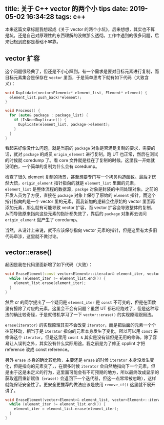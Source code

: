 title: 关于 C++ vector 的两个小 tips
date: 2019-05-02 16:34:28
tags: c++
---

本来这篇文章标题我想起成《关于 vector 的两个小坑》，后来想想，其实也不算是坑，还是自己对原理性的东西理解的没做那么透彻。工作中遇到的很多问题，后来归根到底都是基础不牢靠。

<!-- more -->

## vector 扩容

这个问题很经典了，但还是不小心踩到。有一个需求是要对目标元素进行复制，而目标元素集合是保存在 `vector` 里面，于是简单思考下就有如下代码（大致含义）：

``` cpp
void Duplidate(vector<Element>* element_list, Element* element) {
  element_list.push_back(*element);
}

void Process() {
  for (auto& package : package_list) {
    if (IsNeedDuplicate()) {
      Duplicate(element_list, package->element);
    }
  }
}
```

看起来好像没什么问题，就是当前的 `package` 对象是否满足复制的要求，需要的话，就对 `package` 的成员 `origin_element` 进行复制。跑 UT 也正常，然后在测试的时候就 coredump 了。看 core 文件就是挂在了复制的时候。这里我一开始就没明白，一个简单的复制为什么会有 coredump。

检查了很久 element 复制的场景，甚至想要专门写一个拷贝构造函数。最后才恍然大悟，`origin_element` 指针指向的就是 `element_list` 里面的元素，`element_list` 是整体流程的数据源，`packge` 对象是封装的中间处理对象。之前的开发人员为了方便，直接在 `package` 对象上保存了原始的 `element` 指针，而这个指针指向的是一个 vector 里的元素。而我新加的逻辑会往原始的 vector 里面再添加元素，那么就有可能导致 vector 扩容，而 vector 扩容会导致整体的复制，从而导致原来指向这些元素的指针都失效了，靠后的 `package` 对象再去访问 `origin_element` 就产生了 coredump。

当然，从设计上来说，就不应该保存指向 vector 元素的指针，但是这里有太多旧代码牵涉，这里就不做讨论。

## vector::erase()

起因是我在代码里面新增了如下代码（大致）：

``` cpp
void EraseElement(const vector<Element>::iterator& element_iter, vector<Element>& element_list) {
  while (element_iter != element_list.end()) {
    element_list.erase(element_iter);
  }
}
```

然后 cr 的同学提出了一个疑问是 `element_iter` 是 `const` 不可变的，但是在函数里有擦除了对应的元素，这里会不会有问题？虽然 UT 都已经跑过了，但是这种写法的确比较奇怪，于是就借机学习了一下 `vector::erase()` 的实现原理跟用法。

`erase(iterator)` 的实现原理其实不会改变 `iterator`，而是把后面的元素一个个往前移动，相当于是 `iterator` 指向的元素本身发生了变化，所以可以用 `const` 来修饰这个 `iterator`。但是这里用 `cosnt &` 其实是没有错但是无用的修饰，除了容易让人误判之外，其实没有什么实际用途。我之前是为了修正 cpplint 才把reference 改成 const reference。

另外 `erase` 本身的确比较危险，主要还是 `erase` 的时候 `iterator` 本身没发生变化，但是指向的元素变了，，在很多时候 `iterator` 会自然地指向下一个元素，但是由于这是未定义的行为，这里面可能会有不可预期的地方，所以最终改成显示的获取返回重新赋值（`erase()` 会返回下一个迭代器，但这一点常常被忽略），这样就能保证安全性了。更安全更推荐的做法应该是使用 `remove_if()` 这里就不展开讲了。

``` cpp
void EraseElement(vector<Element>& element_list, vector<Element>::iterator element_iter ) {
  while (element_iter != element_list.end()) {
    element_iter = element_list.erase(element_iter);
  }
}
```